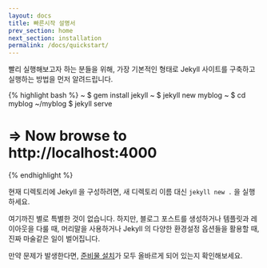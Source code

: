 ```yaml
---
layout: docs
title: 빠른시작 설명서
prev_section: home
next_section: installation
permalink: /docs/quickstart/
---
```


빨리 실행해보고자 하는 분들을 위해, 가장 기본적인 형태로 Jekyll 사이트를 구축하고 실행하는 방법을 먼저 알려드립니다.

{% highlight bash %}
~ $ gem install jekyll
~ $ jekyll new myblog
~ $ cd myblog
~/myblog $ jekyll serve
# => Now browse to http://localhost:4000
{% endhighlight %}

현재 디렉토리에 Jekyll 을 구성하려면, 새 디렉토리 이름 대신 `jekyll new .` 을 실행하세요.

여기까진 별로 특별한 것이 없습니다. 하지만, 블로그 포스트를 생성하거나 템플릿과
레이아웃을 다룰 때, 머리말을 사용하거나 Jekyll 의 다양한 환경설정 옵션들을
활용할 때, 진짜 마술같은 일이 벌어집니다.

만약 문제가 발생한다면, [준비물 설치][Installation]가 모두 올바르게 되어 있는지
확인해보세요.

[Installation]: /docs/installation/
